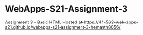 # WebApps-S21-Assignment-3
Assignment 3 - Basic HTML
Hosted at-https://44-563-web-apps-s21.github.io/webapps-s21-assignment-3-hemanth8056/
